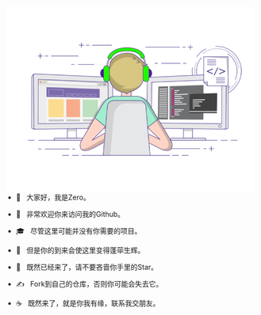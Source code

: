 <img align="right" alt="GIF" src="https://raw.githubusercontent.com/devSouvik/devSouvik/master/gif3.gif" width="500"/>

- 🔭 &nbsp; 大家好，我是Zero。

- 🤔 &nbsp; 非常欢迎你来访问我的Github。

- 🎓 &nbsp; 尽管这里可能并没有你需要的项目。

- 💼 &nbsp; 但是你的到来会使这里变得蓬荜生辉。

- 🌱 &nbsp; 既然已经来了，请不要吝啬你手里的Star。

- ✍️ &nbsp; Fork到自己的仓库，否则你可能会失去它。

- ☕ &nbsp; 既然来了，就是你我有缘，联系我交朋友。 
